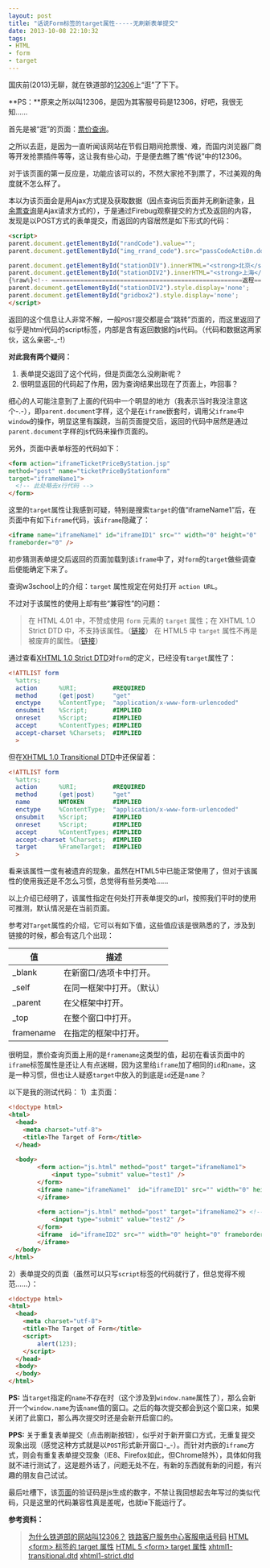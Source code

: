 ```yaml
---
layout: post
title: "话说Form标签的target属性-----无刷新表单提交"
date: 2013-10-08 22:10:32
tags: 
- HTML
- form
- target
---
```


国庆前(2013)无聊，就在铁道部的[12306]上“逛”了下下。

**PS：**原来之所以叫12306，是因为其客服号码是12306，好吧，我很无知……

<!--more-->

<p></p>

首先是被“逛”的页面：[票价查询]。

之所以去逛，是因为一直听闻该网站在节假日期间抢票慢、难，而国内浏览器厂商等开发抢票插件等等，这让我有些心动，于是便去瞧了瞧“传说”中的12306。

对于该页面的第一反应是，功能应该可以的，不然大家抢不到票了，不过美观的角度就不怎么样了。

本以为该页面会是用Ajax方式提及获取数据（因点查询后页面并无刷新迹象，且[余票查询]是Ajax请求方式的），于是通过Firebug观察提交的方式及返回的内容，发现是以POST方式的表单提交，而返回的内容居然是如下形式的代码：

```html
<script>
parent.document.getElementById("randCode").value="";
parent.document.getElementById("img_rrand_code").src="passCodeActi0n.do?rand=rrand"+'?'+Math.random();

parent.document.getElementById("stationDIV").innerHTML="<strong>北京</strong>→<strong>上海</strong>列车票价信息暂无";
parent.document.getElementById("stationDIV2").innerHTML="<strong>上海</strong>→<strong>北京</strong>列车票价信息暂无";
{%raw%}<!-- =====================================================返程========================================================== -->{%endraw%}
parent.document.getElementById("stationDIV2").style.display='none';
parent.document.getElementById("gridbox2").style.display='none';
</script>
```

返回的这个信息让人非常不解，一般`POST`提交都是会“跳转”页面的，而这里返回了似乎是html代码的script标签，内部是含有返回数据的js代码。（代码和数据这两家伙，这么亲密-_-!）
 
 **对此我有两个疑问：**
1) 表单提交返回了这个代码，但是页面怎么没刷新呢？
2) 很明显返回的代码起了作用，因为查询结果出现在了页面上，咋回事？

细心的人可能注意到了上面的代码中一个明显的地方（我表示当时我没注意这个-.-），即`parent.document`字样，这个是在`iframe`嵌套时，调用父`iframe`中`window`的操作，明显这里有蹊跷，当前页面提交后，返回的代码中居然是通过`parent.document`字样的js代码来操作页面的。

另外，页面中表单标签的代码如下：

```html
<form action="iframeTicketPriceByStation.jsp"
method="post" name="ticketPriceByStationform"
target="iframeName1">
  <!-- 此处略去x行代码 -->
</form>
```

这里的`target`属性让我感到可疑，特别是搜索`target`的值“iframeName1”后，在页面中有如下`iframe`代码，该`iframe`隐藏了：

```html
<iframe name="iframeName1" id="iframeID1" src="" width="0" height="0"
frameborder="0" />
```

初步猜测表单提交后返回的页面加载到该`iframe`中了，对`form`的`target`做些调查后便能确定下来了。


 查询w3school上的介绍：`target` 属性规定在何处打开 `action URL`。

 不过对于该属性的使用上却有些“兼容性”的问题：
>在 HTML 4.01 中，不赞成使用 `form` 元素的 `target` 属性；在 XHTML 1.0 Strict DTD 中，不支持该属性。（[链接][html4_target]）
>在 HTML5 中 `target` 属性不再是被废弃的属性。（[链接][html5_target]）

通过查看[XHTML 1.0 Strict DTD][xhtml_dtd_strict]对`form`的定义，已经没有`target`属性了：

```dtd
<!ATTLIST form
  %attrs;
  action      %URI;          #REQUIRED
  method      (get|post)     "get"
  enctype     %ContentType;  "application/x-www-form-urlencoded"
  onsubmit    %Script;       #IMPLIED
  onreset     %Script;       #IMPLIED
  accept      %ContentTypes; #IMPLIED
  accept-charset %Charsets;  #IMPLIED
  >
```

但在[XHTML 1.0 Transitional DTD][xhtml_dtd_transitional]中还保留着：

```dtd
<!ATTLIST form
  %attrs;
  action      %URI;          #REQUIRED
  method      (get|post)     "get"
  name        NMTOKEN        #IMPLIED
  enctype     %ContentType;  "application/x-www-form-urlencoded"
  onsubmit    %Script;       #IMPLIED
  onreset     %Script;       #IMPLIED
  accept      %ContentTypes; #IMPLIED
  accept-charset %Charsets;  #IMPLIED
  target      %FrameTarget;  #IMPLIED
  >
```

看来该属性一度有被遗弃的现象，虽然在HTML5中已能正常使用了，但对于该属性的使用我还是不怎么习惯，总觉得有些另类哈……

以上介绍已经明了，该属性指定在何处打开表单提交的url，按照我们平时的使用可推测，默认情况是在当前页面。

参考对`Target`属性的介绍，它可以有如下值，这些值应该是很熟悉的了，涉及到链接的时候，都会有这几个出现：

|值|描述|
|---|---|
|_blank|在新窗口/选项卡中打开。|
|_self|在同一框架中打开。（默认）|
|_parent|在父框架中打开。|
|_top|在整个窗口中打开。|
|framename|在指定的框架中打开。|

很明显，票价查询页面上用的是`framename`这类型的值，起初在看该页面中的`iframe`标签属性是还让人有点迷糊，因为这里给`iframe`加了相同的`id`和`name`，这是一种习惯，但也让人疑惑`target`中放入的到底是`id`还是`name`？

以下是我的测试代码：
1）主页面：

```html
<!doctype html>
<html>
  <head>
    <meta charset="utf-8">
    <title>The Target of Form</title>
  </head>
  
  <body>
        <form action="js.html" method="post" target="iframeName1">
            <input type="submit" value="test1" />
        </form>
        <iframe name="iframeName1"  id="iframeID1" src="" width="0" height="0" frameborder="0" >
        </iframe>
        
        <form action="js.html" method="post" target="iframeName2"> <!-- 指定name，如果不存在，这个name作为新开窗口的window.name  -->
            <input type="submit" value="test2" />
        </form>
        <iframe  id="iframeID2" src="" width="0" height="0" frameborder="0" >
        </iframe>
  </body>
</html>
```	

2）表单提交的页面（虽然可以只写`script`标签的代码就行了，但总觉得不规范……）：

```html
<!doctype html>
<html>
  <head>
    <meta charset="utf-8">
    <title>The Target of Form</title>
    <script>
        alert(123);
    </script>
  </head>
  <body>
  </body>
</html>
```

**PS:** 当`target`指定的`name`不存在时（这个涉及到`window.name`属性了），那么会新开一个`window.name`为该`name`值的窗口。之后的每次提交都会到这个窗口来，如果关闭了此窗口，那么再次提交时还是会新开启窗口的。

**PPS:** 关于重复表单提交（点击刷新按钮），似乎对于新开窗口方式，无重复提交现象出现（感觉这种方式就是以`POST`形式新开窗口-_-）。而针对内嵌的`iframe`方式，则会有重复表单提交现象（IE8、Firefox如此，但Chrome除外），具体如何我就不进行测试了，这是题外话了，问题无处不在，有新的东西就有新的问题，有兴趣的朋友自己试试。

最后吐槽下，该[页面][page_cccx]的验证码是js生成的数字，不禁让我回想起去年写过的类似代码，只是这里的代码兼容性真是差呢，也就ie下能运行了。

**参考资料：**
>[为什么铁道部的网站叫12306？](http://zhidao.baidu.com/link?url=ER04KXHiSYmxCZ7ptQCbFYIDIpUFPlcG35xSVHxX-YchSYT4Mi7uU8jeeJsnhbg4ckm_W310ePpa-TC5y6G9Na)
>[铁路客户服务中心客服电话号码](http://www.12306.cn/mormhweb/tlkytst/)
>[HTML \<form\> 标签的 target 属性](http://www.w3school.com.cn/tags/att_form_target.asp)
>[HTML 5 \<form\> target 属性](http://www.w3school.com.cn/html5/att_form_target.asp)
>[xhtml1-transitional.dtd][xhtml_dtd_transitional]
>[xhtml1-strict.dtd][xhtml_dtd_strict]

[12306]:    http://www.12306.cn/
[票价查询]: http://dynamic.12306.cn/TrainQuery/ticketPriceByStation.jsp
[余票查询]: http://dynamic.12306.cn/otsquery/query/queryRemanentTicketAction.do?method=init
[html4_target]: http://www.w3school.com.cn/tags/att_form_target.asp
[html5_target]: http://www.w3school.com.cn/html5/att_form_target.asp
[xhtml_dtd_strict]: http://www.w3.org/TR/xhtml1/DTD/xhtml1-strict.dtd
[xhtml_dtd_transitional]: http://www.w3.org/TR/xhtml1/DTD/xhtml1-transitional.dtd
[page_cccx]: http://dynamic.12306.cn/map_zwdcx/CCCX.jsp
